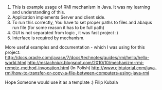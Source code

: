 1. This is example usage of RMI mechanism in Java. It was my learning and understanding of this.
2. Application implements Server and client side.
3. To run this correctly, You have to set proper paths to files and abaqus run file (for some reason it has to be full path)
4. GUI is not separated from logic , it was fast project :)
5. Interface is required by mechanism.

More useful examples and documentation - which I was using for this project:
http://docs.oracle.com/javase/7/docs/technotes/guides/rmi/hello/hello-world.html
http://mstachniuk.blogspot.com/2010/10/mechanizm-rmi-remote-method-invocation.html (In Polish)
http://www.ejbtutorial.com/java-rmi/how-to-transfer-or-copy-a-file-between-computers-using-java-rmi

Hope Someone would use it as a template :)
Filip Kubala 
